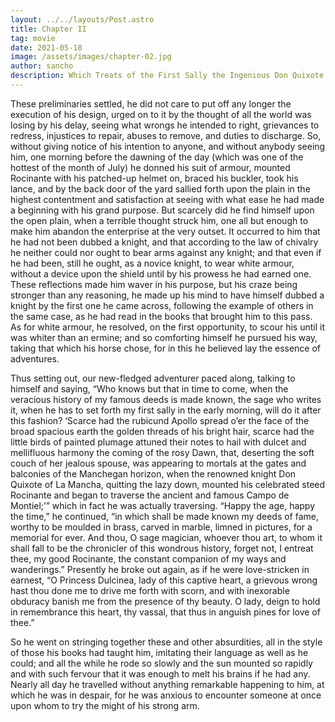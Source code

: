 ```yaml
---
layout: ../../layouts/Post.astro
title: Chapter II
tag: movie
date: 2021-05-18
image: /assets/images/chapter-02.jpg
author: sancho
description: Which Treats of the First Sally the Ingenious Don Quixote Made From Home
---
```


These preliminaries settled, he did not care to put off any longer the execution of his design, urged on to it by the thought of all the world was losing by his delay, seeing what wrongs he intended to right, grievances to redress, injustices to repair, abuses to remove, and duties to discharge. So, without giving notice of his intention to anyone, and without anybody seeing him, one morning before the dawning of the day (which was one of the hottest of the month of July) he donned his suit of armour, mounted Rocinante with his patched-up helmet on, braced his buckler, took his lance, and by the back door of the yard sallied forth upon the plain in the highest contentment and satisfaction at seeing with what ease he had made a beginning with his grand purpose. But scarcely did he find himself upon the open plain, when a terrible thought struck him, one all but enough to make him abandon the enterprise at the very outset. It occurred to him that he had not been dubbed a knight, and that according to the law of chivalry he neither could nor ought to bear arms against any knight; and that even if he had been, still he ought, as a novice knight, to wear white armour, without a device upon the shield until by his prowess he had earned one. These reflections made him waver in his purpose, but his craze being stronger than any reasoning, he made up his mind to have himself dubbed a knight by the first one he came across, following the example of others in the same case, as he had read in the books that brought him to this pass. As for white armour, he resolved, on the first opportunity, to scour his until it was whiter than an ermine; and so comforting himself he pursued his way, taking that which his horse chose, for in this he believed lay the essence of adventures.

Thus setting out, our new-fledged adventurer paced along, talking to himself and saying, “Who knows but that in time to come, when the veracious history of my famous deeds is made known, the sage who writes it, when he has to set forth my first sally in the early morning, will do it after this fashion? ‘Scarce had the rubicund Apollo spread o’er the face of the broad spacious earth the golden threads of his bright hair, scarce had the little birds of painted plumage attuned their notes to hail with dulcet and mellifluous harmony the coming of the rosy Dawn, that, deserting the soft couch of her jealous spouse, was appearing to mortals at the gates and balconies of the Manchegan horizon, when the renowned knight Don Quixote of La Mancha, quitting the lazy down, mounted his celebrated steed Rocinante and began to traverse the ancient and famous Campo de Montiel;’” which in fact he was actually traversing. “Happy the age, happy the time,” he continued, “in which shall be made known my deeds of fame, worthy to be moulded in brass, carved in marble, limned in pictures, for a memorial for ever. And thou, O sage magician, whoever thou art, to whom it shall fall to be the chronicler of this wondrous history, forget not, I entreat thee, my good Rocinante, the constant companion of my ways and wanderings.” Presently he broke out again, as if he were love-stricken in earnest, “O Princess Dulcinea, lady of this captive heart, a grievous wrong hast thou done me to drive me forth with scorn, and with inexorable obduracy banish me from the presence of thy beauty. O lady, deign to hold in remembrance this heart, thy vassal, that thus in anguish pines for love of thee.”

So he went on stringing together these and other absurdities, all in the style of those his books had taught him, imitating their language as well as he could; and all the while he rode so slowly and the sun mounted so rapidly and with such fervour that it was enough to melt his brains if he had any. Nearly all day he travelled without anything remarkable happening to him, at which he was in despair, for he was anxious to encounter someone at once upon whom to try the might of his strong arm.
